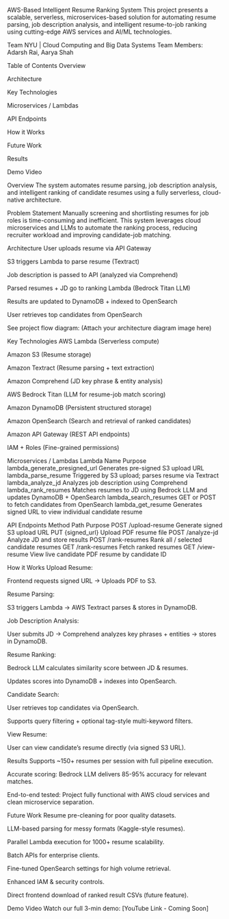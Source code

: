 AWS-Based Intelligent Resume Ranking System
This project presents a scalable, serverless, microservices-based solution for automating resume parsing, job description analysis, and intelligent resume-to-job ranking using cutting-edge AWS services and AI/ML technologies.

Team
NYU | Cloud Computing and Big Data Systems
Team Members: Adarsh Rai, Aarya Shah

Table of Contents
Overview

Architecture

Key Technologies

Microservices / Lambdas

API Endpoints

How it Works

Future Work

Results

Demo Video

Overview
The system automates resume parsing, job description analysis, and intelligent ranking of candidate resumes using a fully serverless, cloud-native architecture.

Problem Statement
Manually screening and shortlisting resumes for job roles is time-consuming and inefficient.
This system leverages cloud microservices and LLMs to automate the ranking process, reducing recruiter workload and improving candidate-job matching.

Architecture
User uploads resume via API Gateway

S3 triggers Lambda to parse resume (Textract)

Job description is passed to API (analyzed via Comprehend)

Parsed resumes + JD go to ranking Lambda (Bedrock Titan LLM)

Results are updated to DynamoDB + indexed to OpenSearch

User retrieves top candidates from OpenSearch

See project flow diagram: (Attach your architecture diagram image here)

Key Technologies
AWS Lambda (Serverless compute)

Amazon S3 (Resume storage)

Amazon Textract (Resume parsing + text extraction)

Amazon Comprehend (JD key phrase & entity analysis)

AWS Bedrock Titan (LLM for resume-job match scoring)

Amazon DynamoDB (Persistent structured storage)

Amazon OpenSearch (Search and retrieval of ranked candidates)

Amazon API Gateway (REST API endpoints)

IAM + Roles (Fine-grained permissions)

Microservices / Lambdas
Lambda Name	Purpose
lambda_generate_presigned_url	Generates pre-signed S3 upload URL
lambda_parse_resume	Triggered by S3 upload; parses resume via Textract
lambda_analyze_jd	Analyzes job description using Comprehend
lambda_rank_resumes	Matches resumes to JD using Bedrock LLM and updates DynamoDB + OpenSearch
lambda_search_resumes	GET or POST to fetch candidates from OpenSearch
lambda_get_resume	Generates signed URL to view individual candidate resume

API Endpoints
Method	Path	Purpose
POST	/upload-resume	Generate signed S3 upload URL
PUT	{signed_url}	Upload PDF resume file
POST	/analyze-jd	Analyze JD and store results
POST	/rank-resumes	Rank all / selected candidate resumes
GET	/rank-resumes	Fetch ranked resumes
GET	/view-resume	View live candidate PDF resume by candidate ID

How it Works
Upload Resume:

Frontend requests signed URL → Uploads PDF to S3.

Resume Parsing:

S3 triggers Lambda → AWS Textract parses & stores in DynamoDB.

Job Description Analysis:

User submits JD → Comprehend analyzes key phrases + entities → stores in DynamoDB.

Resume Ranking:

Bedrock LLM calculates similarity score between JD & resumes.

Updates scores into DynamoDB + indexes into OpenSearch.

Candidate Search:

User retrieves top candidates via OpenSearch.

Supports query filtering + optional tag-style multi-keyword filters.

View Resume:

User can view candidate’s resume directly (via signed S3 URL).

Results
Supports ~150+ resumes per session with full pipeline execution.

Accurate scoring: Bedrock LLM delivers 85-95% accuracy for relevant matches.

End-to-end tested: Project fully functional with AWS cloud services and clean microservice separation.

Future Work
Resume pre-cleaning for poor quality datasets.

LLM-based parsing for messy formats (Kaggle-style resumes).

Parallel Lambda execution for 1000+ resume scalability.

Batch APIs for enterprise clients.

Fine-tuned OpenSearch settings for high volume retrieval.

Enhanced IAM & security controls.

Direct frontend download of ranked result CSVs (future feature).

Demo Video
Watch our full 3-min demo:
[YouTube Link - Coming Soon]
